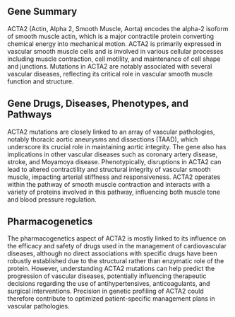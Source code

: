 ## Gene Summary
ACTA2 (Actin, Alpha 2, Smooth Muscle, Aorta) encodes the alpha-2 isoform of smooth muscle actin, which is a major contractile protein converting chemical energy into mechanical motion. ACTA2 is primarily expressed in vascular smooth muscle cells and is involved in various cellular processes including muscle contraction, cell motility, and maintenance of cell shape and junctions. Mutations in ACTA2 are notably associated with several vascular diseases, reflecting its critical role in vascular smooth muscle function and structure.

## Gene Drugs, Diseases, Phenotypes, and Pathways
ACTA2 mutations are closely linked to an array of vascular pathologies, notably thoracic aortic aneurysms and dissections (TAAD), which underscore its crucial role in maintaining aortic integrity. The gene also has implications in other vascular diseases such as coronary artery disease, stroke, and Moyamoya disease. Phenotypically, disruptions in ACTA2 can lead to altered contractility and structural integrity of vascular smooth muscle, impacting arterial stiffness and responsiveness. ACTA2 operates within the pathway of smooth muscle contraction and interacts with a variety of proteins involved in this pathway, influencing both muscle tone and blood pressure regulation.

## Pharmacogenetics
The pharmacogenetics aspect of ACTA2 is mostly linked to its influence on the efficacy and safety of drugs used in the management of cardiovascular diseases, although no direct associations with specific drugs have been robustly established due to the structural rather than enzymatic role of the protein. However, understanding ACTA2 mutations can help predict the progression of vascular diseases, potentially influencing therapeutic decisions regarding the use of antihypertensives, anticoagulants, and surgical interventions. Precision in genetic profiling of ACTA2 could therefore contribute to optimized patient-specific management plans in vascular pathologies.